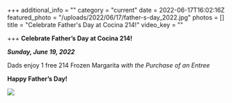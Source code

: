 +++
additional_info = ""
category = "current"
date = 2022-06-17T16:02:16Z
featured_photo = "/uploads/2022/06/17/father-s-day_2022.jpg"
photos = []
title = "Celebrate Father's Day at Cocina 214!"
video_key = ""

+++
**Celebrate Father’s Day at Cocina 214!**

**_Sunday, June 19, 2022_**

Dads enjoy 1 free 214 Frozen Margarita _with the Purchase of an Entree_

**Happy Father’s Day!**

![](/uploads/2022/06/17/father-s-day_2022.jpg)